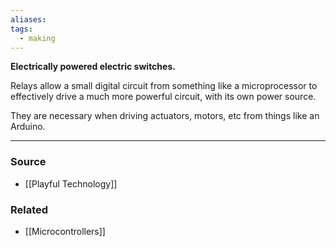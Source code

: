 ```yaml
---
aliases: 
tags:
  - making
---
```

**Electrically powered electric switches.**

Relays allow a small digital circuit from something like a microprocessor to effectively drive a much more powerful circuit, with its own power source.

They are necessary when driving actuators, motors, etc from things like an Arduino. 

---

### Source
- [[Playful Technology]]

### Related
- [[Microcontrollers]]